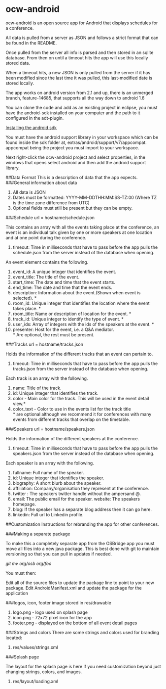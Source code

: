 ocw-android
==========================

ocw-android is an open source app for Android that displays schedules for a conference.

All data is pulled from a server as JSON and follows a strict format that can be found in the README.

Once pulled from the server all info is parsed and then stored in an sqlite database.  From then on until a timeout hits the app will use this locally stored data.

When a timeout hits, a new JSON is only pulled from the server if it has been modified since the last time it was pulled, this last-modified date is stored locally.

The app works on android version from 2.1 and up, there is an unmerged branch, feature-14685, that supports all the way down to android 1.6

You can clone the code and add as an existing project in eclipse, you must have the android-sdk installed on your computer and the path to it configured in the adt-plugin.

[Installing the android sdk](http://developer.android.com/sdk/index.html)

You must have the android support library in your workspace which can be found inside the sdk folder at, extras/android/support/v7/appcompat. appcompat being the project you must import to your workspace.

Next right-click the ocw-android project and select properties, in the windows that opens select android and then add the android support library.








##Data Format
This is a description of data that the app expects.
###General information about data
1. All data is JSON
2. Dates must be formatted: YYYY-MM-DDTHH:MM:SS-TZ:00 (Where TZ is 
the time zone difference from UTC)
3. Optional fields must still be present but they can be empty.     


###Schedule
url = hostname/schedule.json   

This contains an array with all the events taking place at the conference, an event is an individual talk given by one or more speakers at one location and at one point during the conference.  

1. timeout: Time in milliseconds that have to pass before the app pulls the schedule.json from the server instead of the database when opening.  
 
An event element contains the following.  

1. event_id: A unique integer that identifies the event.
2. event_title: The title of the event.
3. start_time: The date and time that the event starts.
4. end_time: The date and time that the event ends.
5. description: Information about the event.(Shown when event is selected). *
6. room_id: Unique integer that identifies the location where the event takes place. *
7. room_title: Name or description of location for the event. *
8. track_id: Unique integer to identify the type of event. *
9. user_ids: Array of integers with the ids of the speakers at the event. *
10. presenter: Host for the event, i.e. a Q&A mediator.  
\* Are optional, the rest must be present.  

###Tracks
url = hostname/tracks.json  

Holds the information of the different tracks that an event can pertain to.  

1. timeout: Time in milliseconds that have to pass before the app pulls the tracks.json from the server instead of the database when opening.  

Each track is an array with the following.  

1. name: Title of the track.
2. id: Unique integer that identifies the track.
3. color - Main color for the track. This will be used in the event detail view.*
4. color_text - Color to use in the events list for the track title  
\* are optional although we recommend it for conferences with many events from different tracks that overlap on the timetable.  

###Speakers
url = hostname/speakers.json  

Holds the information of the different speakers at the conference.
1. timeout: Time in milliseconds that have to pass before the app pulls the speakers.json from the server instead of the database when opening.  

Each speaker is an array with the following.  

1. fullname: Full name of the speaker.
2. id: Unique integer that identifies the speaker.
3. biography: A short blurb about the speaker.
4. affiliation: Company/organisation they represent at the conference.
5. twitter : The speakers twitter handle without the ampersand @.
6. email: The public email for the speaker.
website: The speakers homepage.
7. blog: If the speaker has a separate blog address then it can go here.
8. linkedin: Full url to Linkedin profile.


##Customization
Instructions for rebranding the app for other conferences.  

###Making a separate package  

To make this a completely separate app from the OSBridge app you must move all files into a new java package. This is best done with git to maintain versioning so that you can pull in updates if needed.  

*git mv org/osb org/foo*

You must then:  

Edit all of the source files to update the package line to point to your new package.
Edit AndroidManifest.xml and update the package for the application

###logos, icon, footer image
stored in res/drawable  

1. logo.png - logo used on splash page
2. icon.png - 72x72 pixel icon for the app
3. footer.png - displayed on the bottom of all event detail pages  
 
###Strings and colors 
There are some strings and colors used for branding located:  

1. res/values/strings.xml

###Splash page 

The layout for the splash page is here if you need customization beyond just changing strings, colors, and images.  

1. res/layout/loading.xml
